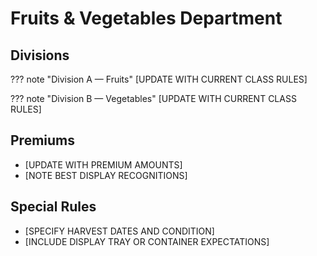 # Fruits & Vegetables Department

## Divisions

??? note "Division A — Fruits"
    [UPDATE WITH CURRENT CLASS RULES]

??? note "Division B — Vegetables"
    [UPDATE WITH CURRENT CLASS RULES]

## Premiums

- [UPDATE WITH PREMIUM AMOUNTS]
- [NOTE BEST DISPLAY RECOGNITIONS]

## Special Rules

- [SPECIFY HARVEST DATES AND CONDITION]
- [INCLUDE DISPLAY TRAY OR CONTAINER EXPECTATIONS]
